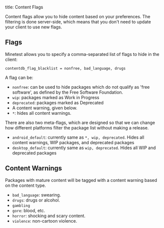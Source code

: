 title: Content Flags

Content flags allow you to hide content based on your preferences.
The filtering is done server-side, which means that you don't need to update
your client to use new flags.

## Flags

Minetest allows you to specify a comma-separated list of flags to hide in the
client:

```
contentdb_flag_blacklist = nonfree, bad_language, drugs
```

A flag can be:

* `nonfree`: can be used to hide packages which do not qualify as
    'free software', as defined by the Free Software Foundation.
* `wip`: packages marked as Work in Progress 
* `deprecated`: packages marked as Deprecated
* A content warning, given below.
* `*`: hides all content warnings.

There are also two meta-flags, which are designed so that we can change how different platforms filter the package list
without making a release.

* `android_default`: currently same as `*, wip, deprecated`. Hides all content warnings, WIP packages, and deprecated packages
* `desktop_default`: currently same as `wip, deprecated`. Hides all WIP and deprecated packages

## Content Warnings

Packages with mature content will be tagged with a content warning based
on the content type.

* `bad_language`: swearing.
* `drugs`: drugs or alcohol.
* `gambling`
* `gore`: blood, etc.
* `horror`: shocking and scary content.
* `violence`: non-cartoon violence.
